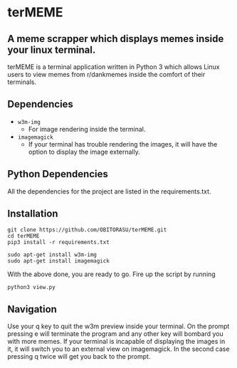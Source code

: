 # terMEME
## A meme scrapper which displays memes inside your linux terminal.

terMEME is a terminal application written in Python 3 which allows Linux users to view memes from r/dankmemes inside the comfort of their terminals.

## Dependencies 

- `w3m-img`
    - For image rendering inside the terminal.
- `imagemagick`
    - If your terminal has trouble rendering the images, it will have the option to display the image externally.

## Python Dependencies 

All the dependencies for the project are listed in the requirements.txt.

## Installation 
```
git clone https://github.com/OBITORASU/terMEME.git
cd terMEME
pip3 install -r requirements.txt

sudo apt-get install w3m-img
sudo apt-get install imagemagick
```
With the above done, you are ready to go. Fire up the script by running
```
python3 view.py
```
## Navigation
Use your q key to quit the w3m preview inside your terminal. On the prompt pressing e will terminate the program and any other key will bombard you with more memes. If your terminal is incapable of displaying the images in it, it will switch you to an external view on imagemagick. In the second case pressing q twice will get you back to the prompt.
